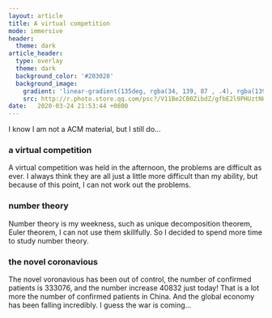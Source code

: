 ```yaml
---
layout: article
title: A virtual competition
mode: immersive
header:
  theme: dark
article_header:
  type: overlay
  theme: dark
  background_color: '#203028'
  background_image:
    gradient: 'linear-gradient(135deg, rgba(34, 139, 87 , .4), rgba(139, 34, 139, .4))'
    src: http://r.photo.store.qq.com/psc?/V11Be2CB0ZibdZ/gfbE2l9PHUztNHbA2prIH5OFJNNGjTHQbEXV1V6u1Mzk*XTQQ*RtpvAxfW*6HmQeH*yVmaqeSdRdnsEGY8r1ARnhEvEXuDuvwtzakVJKq9w!/r
date:   2020-03-24 21:53:44 +0800
---
```


I know I am not a ACM material, but I still do...

### a virtual competition

A virtual competition was held in the afternoon, the problems are difficult as ever. I always think they are all just a little more difficult than my ability, but because of this point, I can not work out the problems.

### number theory

Number theory is my weekness, such as unique decomposition theorem, Euler theorem, I can not use them skillfully. So I decided to spend more time to study number theory.

### the novel coronavious

The novel voronavious has been out of control, the number of confirmed patients is 333076, and the number increase 40832 just today! That is a lot more the number of confirmed patients in China. And the global economy has been falling incredibly. I guess the war is coming...